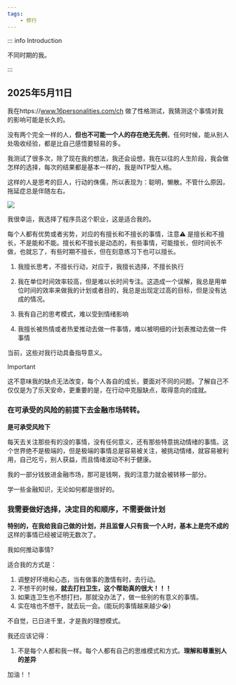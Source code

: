 ```yaml
---
tags:
    - 修行
---
```


::: info Introduction

不同时期的我。

:::


## 2025年5月11日

我在https://www.16personalities.com/ch 做了性格测试，我猜测这个事情对我的影响可能是长久的。

没有两个完全一样的人，**但也不可能一个人的存在绝无先例**，任何时候，能从别人处吸收经验，都是比自己感悟要轻易的多。

我测试了很多次，除了现在我的想法，我还会设想，我在以往的人生阶段，我会做怎样的选择，每次的结果都是基本一样的，我是INTP型人格。

这样的人是思考的巨人，行动的侏儒，所以表现为：聪明，懒散。不管什么原因，拖延症总是伴随左右。

![](https://cloud.zerlei.cn/f/x1uY/Screenshot_20250511_204940.png)


我很幸运，我选择了程序员这个职业，这是适合我的。

每个人都有优势或者劣势，对应的有擅长和不擅长的事情，注意⚠️ 是擅长和不擅长，不是能和不能。擅长和不擅长是动态的，有些事情，可能擅长，但时间长不做，也就忘了，有些时期不擅长，但在刻意练习下也可以擅长。

1. 我擅长思考，不擅长行动，对应于，我擅长选择，不擅长执行

2. 我在单位时间效率较高，但是难以长时间专注。这造成一个误解，我总是用单位时间的效率来做我的计划或者目的，我总是出现定过高的目标，但是没有达成的情况。

3. 我有自己的思考模式，难以受到情绪影响

4. 我擅长被热情或者热爱推动去做一件事情，难以被明细的计划表推动去做一件事情


当前，这些对我行动具备指导意义。

> [!IMPORTANT]  
> 这不意味我的缺点无法改变，每个人各自的成长，要面对不同的问题。了解自己不仅仅是为了乐天安命，更重要的是，在行动中克服缺点，取得意向的成就。

### 在可承受的风险的前提下去金融市场转转。

**是可承受风险下**

每天去关注那些有的没的事情，没有任何意义，还有那些特意挑动情绪的事情。这个世界绝不是极端的，但是极端的事情总是容易被关注，被挑动情绪，就容易被利用，自己吃亏，别人获益，而且情绪波动不利于健康。

我的一部分钱放进金融市场，那可是钱啊，我的注意力就会被转移一部分。

学一些金融知识，无论如何都是很好的。

### 我需要做好选择，决定目的和顺序，不需要做计划

**特别的，在我给我自己做的计划，并且监督人只有我一个人时，基本上是完不成的** 这样的事情已经被证明无数次了。

我如何推动事情?

适合我的方式是：

1. 调整好环境和心态，当有做事的激情有时，去行动。
2. 不想干的时候，**就去打扫卫生，这个帮助真的很大！！！**
3. 如果连卫生也不想打扫，那就没办法了，做一些别的有意义的事情。
4. 实在啥也不想干，就去玩一会。(能玩的事情越来越少😭)

不自觉，已日进千里，才是我的理想模式。


我还应该记得：

1. 不是每个人都和我一样。每个人都有自己的思维模式和方式。**理解和尊重别人的差异**

加油！！
